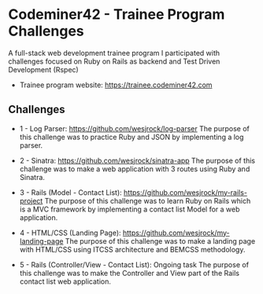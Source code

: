 # Codeminer42 - Trainee Program Challenges

A full-stack web development trainee program I participated with challenges focused on Ruby on Rails as backend and Test Driven Development (Rspec)

* Trainee program website: https://trainee.codeminer42.com

## Challenges
* 1 - Log Parser: https://github.com/wesjrock/log-parser
The purpose of this challenge was to practice Ruby and JSON by implementing a log parser.

* 2 - Sinatra: https://github.com/wesjrock/sinatra-app
The purpose of this challenge was to make a web application with 3 routes using Ruby and Sinatra.

* 3 - Rails (Model - Contact List): https://github.com/wesjrock/my-rails-project
The purpose of this challenge was to learn Ruby on Rails which is a MVC framework by implementing a contact list Model for a web application.

* 4 - HTML/CSS (Landing Page): https://github.com/wesjrock/my-landing-page
The purpose of this challenge was to make a landing page with HTML/CSS using ITCSS architecture and BEMCSS methodology. 

* 5 - Rails (Controller/View - Contact List): Ongoing task
The purpose of this challenge was to make the Controller and View part of the Rails contact list web application.
